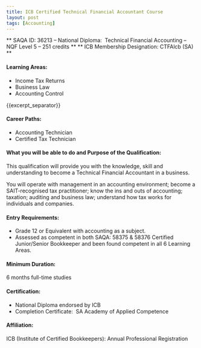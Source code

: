 ```yaml
---
title: ICB Certified Technical Financial Accountant Course
layout: post
tags: [Accounting]
---
```


** SAQA ID: 36213 – National Diploma:  Technical Financial Accounting – NQF Level 5 – 251 credits **
** ICB Membership Designation: CTFAlcb (SA) **

#### Learning Areas:

- Income Tax Returns 
- Business Law
- Accounting Control

{{excerpt_separator}}

#### Career Paths: 
- Accounting Technician 
- Certified Tax Technician

#### What you will be able to do and Purpose of the Qualification:

This qualification will provide you with the knowledge, skill and understanding to become a Technical Financial Accountant in a business. 

You will operate with management in an accounting environment; become a SAIT-recognised tax practitioner; know the ins and outs of accounting; taxation; auditing and business law; understand how tax works for individuals and companies.

#### Entry Requirements:  

- Grade 12 or Equivalent with accounting as a subject.  
- Assessed as competent in both SAQA: 58375 &amp; 58376 Certified Junior/Senior Bookkeeper and been found competent in all 6 Learning Areas.

#### Minimum Duration:  

6 months full-time studies

#### Certification:

- National Diploma endorsed by ICB
- Completion Certificate:  SA Academy of Applied Competence

#### Affiliation:

ICB (Institute of Certified Bookkeepers): Annual Professional Registration